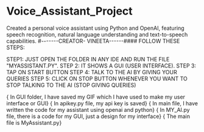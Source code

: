 # Voice_Assistant_Project
Created a personal voice assistant using Python and OpenAI, featuring speech recognition, natural language understanding and text-to-speech capabilities. 
#-------CREATOR- VINEETA------####
FOLLOW THESE STEPS:

STEP1: JUST OPEN THE FOLDER IN ANY IDE AND RUN THE FILE "MYASSISTANT.PY". 
STEP 2: IT SHOWS A GUI (USER INTERFACE).
STEP 3: TAP ON START BUTTON
STEP 4: TALK TO THE AI BY GIVING YOUR QUERIES
STEP 5: CLICK ON STOP BUTTON WHENEVER YOU WANT TO STOP TALKING TO THE AI (STOP GIVING QUERIES)

{ In GUI folder, I have saved my GIF which I have used to make my user interface or GUI}
{ In apikey.py file, my api key is saved}
{ In main file, I have written the code for my assistant using openai and python}
{ In MY_AI.py file, there is a code for my GUI, just a design for my interface}
{ The main file is MyAssistant.py}

